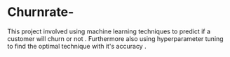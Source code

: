 # Churnrate-
This project involved using machine learning techniques to predict if a customer will churn or not . Furthermore also using hyperparameter tuning to find the optimal technique with it's accuracy .

